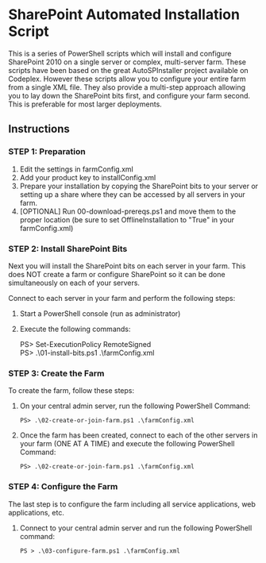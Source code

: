 # SharePoint Automated Installation Script #

This is a series of PowerShell scripts which will install and configure SharePoint 2010 on a single server or complex, multi-server farm.  These scripts have been based on the great AutoSPInstaller project available on Codeplex.  However these scripts allow you to configure your entire farm from a single XML file.  They also provide a multi-step approach allowing you to lay down the SharePoint bits first, and configure your farm second.  This is preferable for most larger deployments.

## Instructions ##

### STEP 1: Preparation ###

1. Edit the settings in farmConfig.xml
2. Add your product key to installConfig.xml
3. Prepare your installation by copying the SharePoint bits to your server or setting up a share where they can be accessed by all servers in your farm.
4. [OPTIONAL] Run 00-download-prereqs.ps1 and move them to the proper location (be sure to set OfflineInstallation to "True" in your farmConfig.xml)

### STEP 2: Install SharePoint Bits ###
Next you will install the SharePoint bits on each server in your farm.  This does NOT create a farm or configure SharePoint so it can be done simultaneously on each of your servers.

Connect to each server in your farm and perform the following steps:

1. Start a PowerShell console (run as administrator)
2. Execute the following commands:

    PS> Set-ExecutionPolicy RemoteSigned  
    PS> .\01-install-bits.ps1 .\farmConfig.xml


### STEP 3: Create the Farm ###
To create the farm, follow these steps:

1. On your central admin server, run the following PowerShell Command:

	`PS> .\02-create-or-join-farm.ps1 .\farmConfig.xml`

2. Once the farm has been created, connect to each of the other servers in your farm (ONE AT A TIME) and execute the following PowerShell Command:

	`PS> .\02-create-or-join-farm.ps1 .\farmConfig.xml`

### STEP 4: Configure the Farm ###
The last step is to configure the farm including all service applications, web applications, etc.

1. Connect to your central admin server and run the following PowerShell command:

	`PS > .\03-configure-farm.ps1 .\farmConfig.xml`

